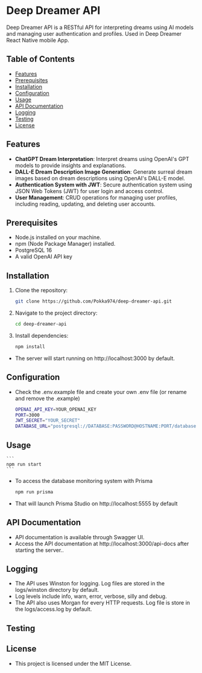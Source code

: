 # Deep Dreamer API

Deep Dreamer API is a RESTful API for interpreting dreams using AI models and managing user authentication and profiles. Used in Deep Dreamer React Native mobile App.

## Table of Contents

-   [Features](#features)
-   [Prerequisites](#prerequisites)
-   [Installation](#installation)
-   [Configuration](#configuration)
-   [Usage](#usage)
-   [API Documentation](#api-documentation)
-   [Logging](#logging)
-   [Testing](#testing)
-   [License](#license)

## Features

-   **ChatGPT Dream Interpretation**: Interpret dreams using OpenAI's GPT models to provide insights and explanations.
-   **DALL-E Dream Description Image Generation**: Generate surreal dream images based on dream descriptions using OpenAI's DALL-E model.
-   **Authentication System with JWT**: Secure authentication system using JSON Web Tokens (JWT) for user login and access control.
-   **User Management**: CRUD operations for managing user profiles, including reading, updating, and deleting user accounts.

## Prerequisites

-   Node.js installed on your machine.
-   npm (Node Package Manager) installed.
-   PostgreSQL 16
-   A valid OpenAI API key

## Installation

1. Clone the repository:

    ```bash
    git clone https://github.com/Pokka974/deep-dreamer-api.git
    ```

2. Navigate to the project directory:

    ```bash
    cd deep-dreamer-api
    ```

3. Install dependencies:

    ```bash
    npm install
    ```

-   The server will start running on http://localhost:3000 by default.

## Configuration

-   Check the .env.example file and create your own .env file (or rename and remove the .example)

    ```bash
    OPENAI_API_KEY=YOUR_OPENAI_KEY
    PORT=3000
    JWT_SECRET="YOUR_SECRET"
    DATABASE_URL="postgresql://DATABASE:PASSWORD@HOSTNAME:PORT/databasename?schema="
    ```

## Usage

    ```
    npm run start
    ```

-   To access the database monitoring system with Prisma

    ```bash
    npm run prisma
    ```

-   That will launch Prisma Studio on http://localhost:5555 by default

## API Documentation

-   API documentation is available through Swagger UI.
-   Access the API documentation at http://localhost:3000/api-docs after starting the server..

## Logging

-   The API uses Winston for logging. Log files are stored in the logs/winston directory by default.
-   Log levels include info, warn, error, verbose, silly and debug.
-   The API also uses Morgan for every HTTP requests. Log file is store in the logs/access.log by default.

## Testing

## License

-   This project is licensed under the MIT License.
